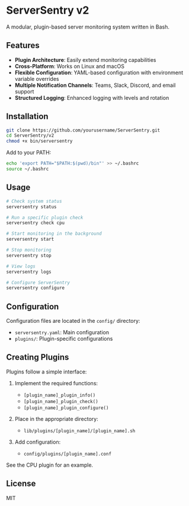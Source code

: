 # ServerSentry v2

A modular, plugin-based server monitoring system written in Bash.

## Features

- **Plugin Architecture**: Easily extend monitoring capabilities
- **Cross-Platform**: Works on Linux and macOS
- **Flexible Configuration**: YAML-based configuration with environment variable overrides
- **Multiple Notification Channels**: Teams, Slack, Discord, and email support
- **Structured Logging**: Enhanced logging with levels and rotation

## Installation

```bash
git clone https://github.com/yourusername/ServerSentry.git
cd ServerSentry/v2
chmod +x bin/serversentry
```

Add to your PATH:

```bash
echo 'export PATH="$PATH:$(pwd)/bin"' >> ~/.bashrc
source ~/.bashrc
```

## Usage

```bash
# Check system status
serversentry status

# Run a specific plugin check
serversentry check cpu

# Start monitoring in the background
serversentry start

# Stop monitoring
serversentry stop

# View logs
serversentry logs

# Configure ServerSentry
serversentry configure
```

## Configuration

Configuration files are located in the `config/` directory:

- `serversentry.yaml`: Main configuration
- `plugins/`: Plugin-specific configurations

## Creating Plugins

Plugins follow a simple interface:

1. Implement the required functions:

   - `[plugin_name]_plugin_info()`
   - `[plugin_name]_plugin_check()`
   - `[plugin_name]_plugin_configure()`

2. Place in the appropriate directory:

   - `lib/plugins/[plugin_name]/[plugin_name].sh`

3. Add configuration:
   - `config/plugins/[plugin_name].conf`

See the CPU plugin for an example.

## License

MIT
